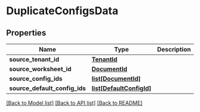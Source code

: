 # DuplicateConfigsData

## Properties
Name | Type | Description | Notes
------------ | ------------- | ------------- | -------------
**source_tenant_id** | [**TenantId**](TenantId.md) |  | [optional] 
**source_worksheet_id** | [**DocumentId**](DocumentId.md) |  | [optional] 
**source_config_ids** | [**list[DocumentId]**](DocumentId.md) |  | [optional] 
**source_default_config_ids** | [**list[DefaultConfigId]**](DefaultConfigId.md) |  | [optional] 

[[Back to Model list]](../README.md#documentation-for-models) [[Back to API list]](../README.md#documentation-for-api-endpoints) [[Back to README]](../README.md)


